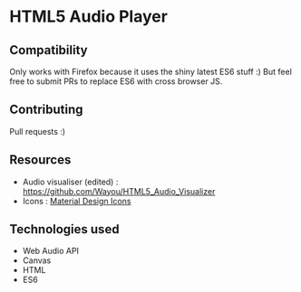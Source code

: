 # HTML5 Audio Player
## Compatibility
Only works with Firefox because it uses the shiny latest ES6 stuff :) But feel free to submit PRs to replace ES6 with cross browser JS.

## Contributing
Pull requests :)

## Resources
- Audio visualiser (edited) : https://github.com/Wayou/HTML5_Audio_Visualizer
- Icons : [Material Design Icons](https://github.com/google/material-design-icons)

## Technologies used
- Web Audio API
- Canvas
- HTML <audio> tags
- ES6
